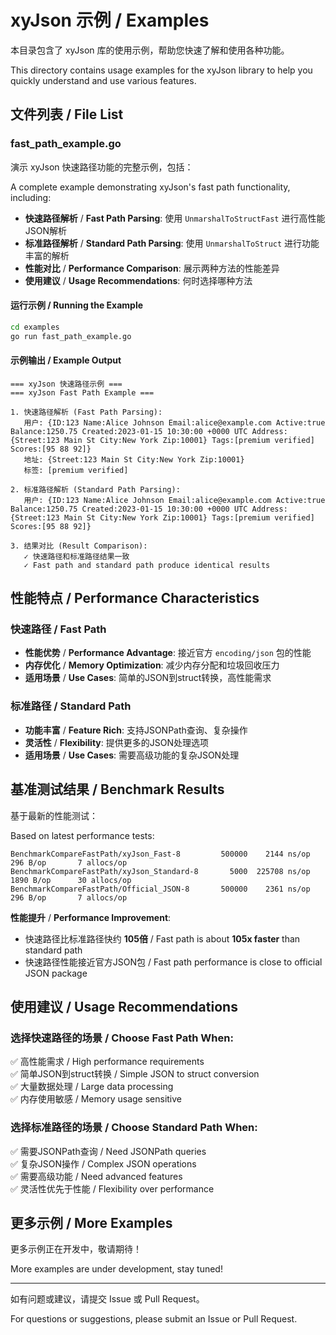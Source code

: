 # xyJson 示例 / Examples

本目录包含了 xyJson 库的使用示例，帮助您快速了解和使用各种功能。

This directory contains usage examples for the xyJson library to help you quickly understand and use various features.

## 文件列表 / File List

### fast_path_example.go

演示 xyJson 快速路径功能的完整示例，包括：

A complete example demonstrating xyJson's fast path functionality, including:

- **快速路径解析** / **Fast Path Parsing**: 使用 `UnmarshalToStructFast` 进行高性能JSON解析
- **标准路径解析** / **Standard Path Parsing**: 使用 `UnmarshalToStruct` 进行功能丰富的解析
- **性能对比** / **Performance Comparison**: 展示两种方法的性能差异
- **使用建议** / **Usage Recommendations**: 何时选择哪种方法

#### 运行示例 / Running the Example

```bash
cd examples
go run fast_path_example.go
```

#### 示例输出 / Example Output

```
=== xyJson 快速路径示例 ===
=== xyJson Fast Path Example ===

1. 快速路径解析 (Fast Path Parsing):
   用户: {ID:123 Name:Alice Johnson Email:alice@example.com Active:true Balance:1250.75 Created:2023-01-15 10:30:00 +0000 UTC Address:{Street:123 Main St City:New York Zip:10001} Tags:[premium verified] Scores:[95 88 92]}
   地址: {Street:123 Main St City:New York Zip:10001}
   标签: [premium verified]

2. 标准路径解析 (Standard Path Parsing):
   用户: {ID:123 Name:Alice Johnson Email:alice@example.com Active:true Balance:1250.75 Created:2023-01-15 10:30:00 +0000 UTC Address:{Street:123 Main St City:New York Zip:10001} Tags:[premium verified] Scores:[95 88 92]}

3. 结果对比 (Result Comparison):
   ✓ 快速路径和标准路径结果一致
   ✓ Fast path and standard path produce identical results
```

## 性能特点 / Performance Characteristics

### 快速路径 / Fast Path

- **性能优势** / **Performance Advantage**: 接近官方 `encoding/json` 包的性能
- **内存优化** / **Memory Optimization**: 减少内存分配和垃圾回收压力
- **适用场景** / **Use Cases**: 简单的JSON到struct转换，高性能需求

### 标准路径 / Standard Path

- **功能丰富** / **Feature Rich**: 支持JSONPath查询、复杂操作
- **灵活性** / **Flexibility**: 提供更多的JSON处理选项
- **适用场景** / **Use Cases**: 需要高级功能的复杂JSON处理

## 基准测试结果 / Benchmark Results

基于最新的性能测试：

Based on latest performance tests:

```
BenchmarkCompareFastPath/xyJson_Fast-8         500000    2144 ns/op     296 B/op       7 allocs/op
BenchmarkCompareFastPath/xyJson_Standard-8       5000  225708 ns/op    1890 B/op      30 allocs/op
BenchmarkCompareFastPath/Official_JSON-8       500000    2361 ns/op     296 B/op       7 allocs/op
```

**性能提升** / **Performance Improvement**:
- 快速路径比标准路径快约 **105倍** / Fast path is about **105x faster** than standard path
- 快速路径性能接近官方JSON包 / Fast path performance is close to official JSON package

## 使用建议 / Usage Recommendations

### 选择快速路径的场景 / Choose Fast Path When:

✅ 高性能需求 / High performance requirements  
✅ 简单JSON到struct转换 / Simple JSON to struct conversion  
✅ 大量数据处理 / Large data processing  
✅ 内存使用敏感 / Memory usage sensitive  

### 选择标准路径的场景 / Choose Standard Path When:

✅ 需要JSONPath查询 / Need JSONPath queries  
✅ 复杂JSON操作 / Complex JSON operations  
✅ 需要高级功能 / Need advanced features  
✅ 灵活性优先于性能 / Flexibility over performance  

## 更多示例 / More Examples

更多示例正在开发中，敬请期待！

More examples are under development, stay tuned!

---

如有问题或建议，请提交 Issue 或 Pull Request。

For questions or suggestions, please submit an Issue or Pull Request.